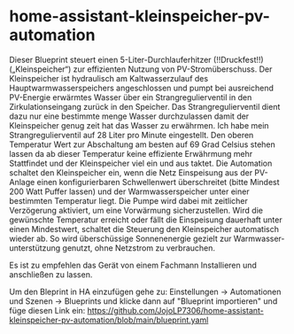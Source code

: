 # home-assistant-kleinspeicher-pv-automation
Dieser Blueprint steuert einen 5-Liter-Durchlauferhitzer (!!Druckfest!!) („Kleinspeicher“) zur effizienten Nutzung von PV-Stromüberschuss. Der Kleinspeicher ist hydraulisch am Kaltwasserzulauf des Hauptwarmwasserspeichers angeschlossen und pumpt bei ausreichend PV-Energie erwärmtes Wasser über ein Strangregulierventil in den Zirkulationseingang zurück in den Speicher.
Das Strangregulierventil dient dazu nur eine bestimmte menge Wasser durchzulassen damit der Kleinspeicher genug zeit hat das Wasser zu erwährmen. Ich habe mein Strangregulierventil auf 28 Liter pro Minute eingestellt.
Den oberen Temperatur Wert zur Abschaltung am besten auf 69 Grad Celsius stehen lassen da ab dieser Temperatur keine effiziente Erwährmung mehr Stattfindet und der Kleinspeicher viel ein und aus taktet.
Die Automation schaltet den Kleinspeicher ein, wenn die Netz Einspeisung aus der PV- Anlage einen konfigurierbaren Schwellenwert überschreitet (bitte Mindest 200 Watt Puffer lassen) und der Warmwasserspeicher unter einer bestimmten Temperatur liegt. Die Pumpe wird dabei mit zeitlicher Verzögerung aktiviert, um eine Vorwärmung sicherzustellen.
Wird die gewünschte Temperatur erreicht oder fällt die Einspeisung dauerhaft unter einen Mindestwert, schaltet die Steuerung den Kleinspeicher automatisch wieder ab. So wird überschüssige Sonnenenergie gezielt zur Warmwasser- unterstützung genutzt, ohne Netzstrom zu verbrauchen.

Es ist zu empfehlen das Gerät von einem Fachmann Installieren und anschließen zu lassen.

Um den Bleprint in HA einzufügen gehe zu: Einstellungen -> Automationen und Szenen -> Blueprints 
und klicke dann auf "Blueprint importieren" und füge diesen Link ein: https://github.com/JojoLP7306/home-assistant-kleinspeicher-pv-automation/blob/main/blueprint.yaml
